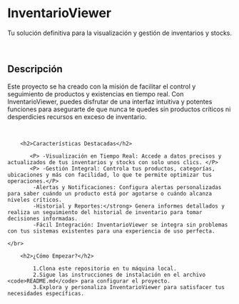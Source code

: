 <H1>InventarioViewer</H1>
        <p>Tu solución definitiva para la visualización y gestión de inventarios y stocks.</p>
    <br/>
        <h2>Descripción</h2>
        <p>Este proyecto se ha creado con la misión de facilitar el control y seguimiento de productos y existencias en tiempo real. Con InventarioViewer, puedes disfrutar de una interfaz intuitiva y potentes funciones para asegurarte de que nunca te quedes sin productos críticos ni desperdicies recursos en exceso de inventario.</p>
</br>
    
        <h2>Características Destacadas</h2>
        
           <P> -Visualización en Tiempo Real: Accede a datos precisos y actualizados de tus inventarios y stocks con solo unos clics. </P>
           <P> -Gestión Integral: Controla tus productos, categorías, ubicaciones y más con facilidad, lo que te permite optimizar tus operaciones.</P>
            -Alertas y Notificaciones: Configura alertas personalizadas para saber cuándo un producto está por agotarse o cuándo alcanza niveles críticos.
            -Historial y Reportes:</strong> Genera informes detallados y realiza un seguimiento del historial de inventario para tomar decisiones informadas.
            -Fácil Integración: InventarioViewer se integra sin problemas con tus sistemas existentes para una experiencia de uso perfecta.
        
    </br>
    
        <h2>¿Cómo Empezar?</h2>
        
            1.Clona este repositorio en tu máquina local.
            2.Sigue las instrucciones de instalación en el archivo <code>README.md</code> para configurar el proyecto.
            3.Explora y personaliza InventarioViewer para satisfacer tus necesidades específicas.
        
  


